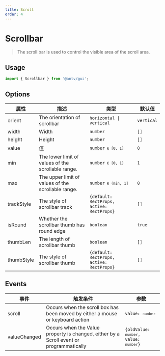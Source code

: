 ```yaml
---
title: Scroll
order: 4
---
```


# Scrollbar

> The scroll bar is used to control the visible area of the scroll area.

## Usage

```ts
import { Scrollbar } from '@antv/gui';
```

## Options

| **属性**   | **描述**                                           | **类型**                                            | **默认值** |
| ---------- | -------------------------------------------------- | --------------------------------------------------- | ---------- |
| orient     | The orientation of scrollbar                       | <code>horizontal &#124; vertical </code>            | `vertical` |
| width      | Width                                              | <code>number</code>                                 | `[]`       |
| height     | Height                                             | <code>number<code>                                  | `[]`       |
| value      | 值                                                 | <code>number<code> ∈ [0, 1]                         | `0`        |
| min        | The lower limit of values of the scrollable range. | <code>number<code> ∈ [0, 1)                         | `1`        |
| max        | The upper limit of values of the scrollable range. | <code>number<code> ∈ (min, 1]                       | `0`        |
| trackStyle | The style of scrollbar track                       | <code>{default: RectProps, active: RectProps}<code> | `[]`       |
| isRound    | Whether the scrollbar thumb has round edge         | <code>boolean</code>                                | `true`     |
| thumbLen   | The length of scrollbar thumb                      | <code>boolean</code>                                | `[]`       |
| thumbStyle | The style of scrollbar thumb                       | <code>{default: RectProps, active: RectProps}<code> | `[]`       |

## Events

| **事件**     | **触发条件**                                                                            | **参数**                                           |
| ------------ | --------------------------------------------------------------------------------------- | -------------------------------------------------- |
| scroll       | Occurs when the scroll box has been moved by either a mouse or keyboard action          | <code>value: `number`</code>                       |
| valueChanged | Occurs when the Value property is changed, either by a Scroll event or programmatically | <code>{oldValue: `number`, value: `number`}</code> |
